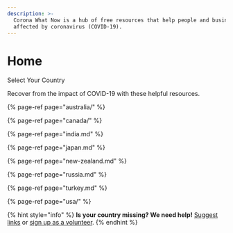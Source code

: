 ```yaml
---
description: >-
  Corona What Now is a hub of free resources that help people and businesses
  affected by coronavirus (COVID-19).
---
```


# Home

Select Your Country

Recover from the impact of COVID-19 with these helpful resources.

{% page-ref page="australia/" %}

{% page-ref page="canada/" %}

{% page-ref page="india.md" %}

{% page-ref page="japan.md" %}

{% page-ref page="new-zealand.md" %}

{% page-ref page="russia.md" %}

{% page-ref page="turkey.md" %}

{% page-ref page="usa/" %}

{% hint style="info" %}
**Is your country missing? We need help!** [Suggest links](https://forms.gle/ykTSst9uoWceo5fn8%20) or [sign up as a volunteer](https://forms.gle/8z7yuJyz1m76y4Hi8).
{% endhint %}

